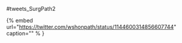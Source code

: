 #tweets_SurgPath2

{% embed url="https://twitter.com/wshonpath/status/1144600314856607744"  caption="" % }
